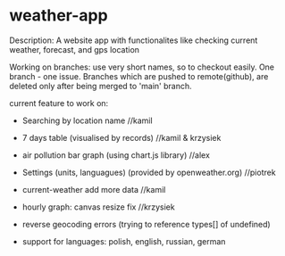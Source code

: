 # weather-app
Description: A website app with functionalites like checking current weather, forecast, and gps location

Working on branches: 
use very short names, so to checkout easily. 
One branch - one issue. 
Branches which are pushed to remote(github), are deleted only after being merged to 'main' branch.

current feature to work on:

- Searching by location name //kamil

- 7 days table (visualised by records) //kamil & krzysiek

- air pollution bar graph (using chart.js library) //alex

- Settings (units, languagues) (provided by openweather.org) //piotrek

- current-weather add more data //kamil

- hourly graph: canvas resize fix //krzysiek

- reverse geocoding errors (trying to reference types[] of undefined)

- support for languages: polish, english, russian, german



